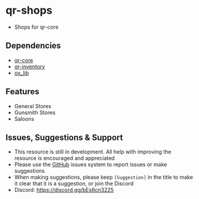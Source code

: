 # qr-shops
- Shops for qr-core

## Dependencies
- [qr-core](https://github.com/QRCore-RedM-Re/qr-core)
- [qr-inventory](https://github.com/QRCore-RedM-Re/qr-inventory)
- [ox_lib](https://github.com/overextended/ox_lib)

## Features
- General Stores
- Gunsmith Stores
- Saloons

## Issues, Suggestions & Support
* This resource is still in development. All help with improving the resource is encouraged and appreciated
* Please use the [GitHub](https://github.com/QRCore-RedM-Re) issues system to report issues or make suggestions
* When making suggestions, please keep `[Suggestion]` in the title to make it clear that it is a suggestion, or join the Discord
* Discord: https://discord.gg/bEs6cn3225